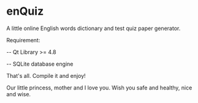 # enQuiz
A little online English words dictionary and test quiz paper generator.

Requirement:

-- Qt Library >= 4.8

-- SQLite database engine

That's all. Compile it and enjoy!


Our little princess, mother and I love you. Wish you safe and healthy, nice and wise.


